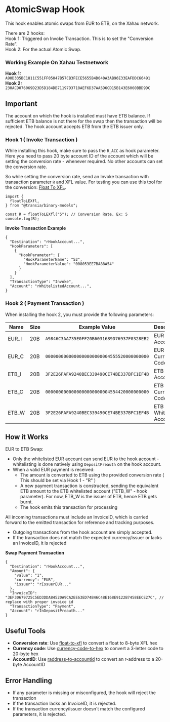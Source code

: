 # AtomicSwap Hook

This hook enables atomic swaps from EUR to ETB, on the Xahau network.

There are 2 hooks:  
Hook 1: Triggered on Invoke Transaction. This is to set the "Conversion Rate".  
Hook 2: For the actual Atomic Swap.

### Working Example On Xahau Testnetwork

**Hook 1:** `A90D335BC1811C551FF05047B57CB3FECE5655B4D040A3AB96E33EAFDDC66491`  
**Hook 2:** `230ACD076069D23D5D184DB71197D3718AEF6D37AA5D6CD15B143E6060BBD9DC`

## Important

The account on which the hook is installed must have ETB balance. If sufficient ETB balance is not there for the swap then the transaction will be rejected. The hook account accepts ETB from the ETB issuer only.

### Hook 1 ( Invoke Transaction )

While installing this hook, make sure to pass the `R_ACC` as hook parameter. Here you need to pass 20 byte account ID of the account which will be setting the conversion rate - whenever required. No other accounts can set the conversion rate.

So while setting the conversion rate, send an Invoke transaction with transaction parameter `R` and XFL value. For testing you can use this tool for the conversion: [Float To XFL](https://hooks.services/tools/float-to-xfl).

```
import {
  floatToLEXfl,
} from "@transia/binary-models";

const R = floatToLEXfl("5"); // Conversion Rate. Ex: 5
console.log(R);
```

**Invoke Transaction Example**

```
{
  "Destination": "rHookAccount...",
  "HookParameters": [
    {
      "HookParameter": {
        "HookParameterName": "52",
        "HookParameterValue": "008053EE7BA88A54"
      }
    }
  ],
  "TransactionType": "Invoke",
  "Account": "rWhitelistedAccount...",
}
```

### Hook 2 ( Payment Transaction )

When installing the hook 2, you must provide the following parameters:

| Name  | Size | Example Value                              | Description             |
| ----- | ---- | ------------------------------------------ | ----------------------- |
| EUR_I | 20B  | `A9846C3AA735E0FF20B6031689D76937F0328EB2` | EUR Issuer AccountID    |
| EUR_C | 20B  | `0000000000000000000000004555520000000000` | EUR Currency Code (hex) |
| ETB_I | 20B  | `3F2E26FAFA9240BEC339490CE74BE337BFC1EF4B` | ETB Issuer AccountID    |
| ETB_C | 20B  | `0000000000000000000000004554420000000000` | ETB Currency Code (hex) |
| ETB_W | 20B  | `3F2E26FAFA9240BEC339490CE74BE337BFC1EF4B` | ETB Whitelisted Account |

## How it Works

EUR to ETB Swap:

- Only the whitelisted EUR account can send EUR to the hook account - whitelisting is done natively using `DepositPreauth` on the hook account.
- When a valid EUR payment is received:
  - The amount is converted to ETB using the provided conversion rate ( This should be set via Hook 1 - "R" )
  - A new payment transaction is constructed, sending the equivalent ETB amount to the ETB whitelisted account ("ETB_W" - hook parameter). For now, ETB_W is the issuer of ETB, hence ETB gets burnt.
  - The hook emits this transaction for processing

All incoming transactions must include an InvoiceID, which is carried forward to the emitted transaction for reference and tracking purposes.

- Outgoing transactions from the hook account are simply accepted.
- If the transaction does not match the expected currency/issuer or lacks an InvoiceID, it is rejected

**Swap Payment Transaction**

```
{
  "Destination": "rHookAccount...",
  "Amount": {
    "value": "1",
    "currency": "EUR",
    "issuer": "rIssuerEUR..."
  },
  "InvoiceID": "3EF30679725C5ED3DDA84520A9CA2EE63ED74B46C48E168E9122B7458EECE27C", // replace with proper invoice id
  "TransactionType": "Payment",
  "Account": "rInDepositPreauth..."
}
```

## Useful Tools

- **Conversion rate**: Use [float-to-xfl](https://hooks.services/tools/float-to-xfl) to convert a float to 8-byte XFL hex
- **Currency code**: Use [currency-code-to-hex](https://hooks.services/tools/currency-code-to-hex) to convert a 3-letter code to 20-byte hex
- **AccountID**: Use [raddress-to-accountid](https://hooks.services/tools/raddress-to-accountid) to convert an r-address to a 20-byte AccountID

## Error Handling

- If any parameter is missing or misconfigured, the hook will reject the transaction
- If the transaction lacks an InvoiceID, it is rejected.
- If the transaction currency/issuer doesn't match the configured parameters, it is rejected.
